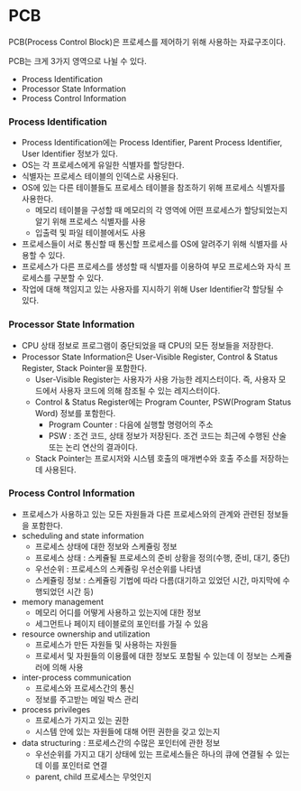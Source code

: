 # PCB

PCB(Process Control Block)은 프로세스를 제어하기 위해 사용하는 자료구조이다.

PCB는 크게 3가지 영역으로 나뉠 수 있다.

- Process Identification
- Processor State Information
- Process Control Information

### Process Identification

- Process Identification에는 Process Identifier, Parent Process Identifier, User Identifier 정보가 있다.
- OS는 각 프로세스에게 유일한 식별자를 할당한다.
- 식별자는 프로세스 테이블의 인덱스로 사용된다.
- OS에 있는 다른 테이블들도 프로세스 테이블을 참조하기 위해 프로세스 식별자를 사용한다.
    - 메모리 테이블을 구성할 때 메모리의 각 영역에 어떤 프로세스가 할당되었는지 알기 위해 프로세스 식별자를 사용
    - 입출력 및 파일 테이블에서도 사용
- 프로세스들이 서로 통신할 때 통신할 프로세스를 OS에 알려주기 위해 식별자를 사용할 수 있다.
- 프로세스가 다른 프로세스를 생성할 때 식별자를 이용하여 부모 프로세스와 자식 프로세스를 구분할 수 있다.
- 작업에 대해 책임지고 있는 사용자를 지시하기 위해 User Identifier각 할당될 수 있다.

### Processor State Information

- CPU 상태 정보로 프로그램이 중단되었을 때 CPU의 모든 정보들을 저장한다.
- Processor State Information은 User-Visible Register, Control & Status Register, Stack Pointer을 포함한다.
    - User-Visible Register는 사용자가 사용 가능한 레지스터이다. 즉, 사용자 모드에서 사용자 코드에 의해 참조될 수 있는 레지스터이다.
    - Control & Status Register에는 Program Counter, PSW(Program Status Word) 정보를 포함한다.
        - Program Counter : 다음에 실행할 명령어의 주소
        - PSW : 조건 코드, 상태 정보가 저장된다. 조건 코드는 최근에 수행된 산술 또는 논리 연산의 결과이다.
    - Stack Pointer는 프로시저와 시스템 호출의 매개변수와 호출 주소를 저장하는데 사용된다.

### Process Control Information

- 프로세스가 사용하고 있는 모든 자원들과 다른 프로세스와의 관계와 관련된 정보들을 포함한다.
- scheduling and state information
    - 프로세스 상태에 대한 정보와 스케쥴링 정보
    - 프로세스 상태 : 스케쥴될 프로세스의 준비 상황을 정의(수행, 준비, 대기, 중단)
    - 우선순위 : 프로세스의 스케쥴링 우선순위를 나타냄
    - 스케쥴링 정보 : 스케쥴링 기법에 따라 다름(대기하고 있었던 시간, 마지막에 수행되었던 시간 등)
- memory management
    - 메모리 어디를 어떻게 사용하고 있는지에 대한 정보
    - 세그먼트나 페이지 테이블로의 포인터를 가질 수 있음
- resource ownership and utilization
    - 프로세스가 만든 자원들 및 사용하는 자원들
    - 프로세서 및 자원들의 이용률에 대한 정보도 포함될 수 있는데 이 정보는 스케쥴러에 의해 사용
- inter-process communication
    - 프로세스와 프로세스간의 통신
    - 정보를 주고받는 메일 박스 관리
- process privileges
    - 프로세스가 가지고 있는 권한
    - 시스템 안에 있는 자원들에 대해 어떤 권한을 갖고 있는지
- data structuring : 프로세스간의 수많은 포인터에 관한 정보
    - 우선순위를 가지고 대기 상태에 있는 프로세스들은 하나의 큐에 연결될 수 있는데 이를 포인터로 연결
    - parent, child 프로세스는 무엇인지